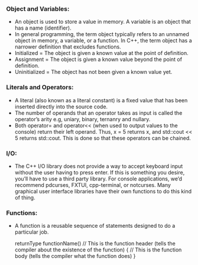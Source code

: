 ### Object and Variables:
- An object is used to store a value in memory. A variable is an object that has a name (identifier).
- In general programming, the term object typically refers to an unnamed object in memory, a variable, or a function. In C++, the term object has a narrower definition that excludes functions.
- Initialized = The object is given a known value at the point of definition.
- Assignment = The object is given a known value beyond the point of definition.
- Uninitialized = The object has not been given a known value yet.

### Literals and Operators:
- A literal (also known as a literal constant) is a fixed value that has been inserted directly into the source code.
- The number of operands that an operator takes as input is called the operator’s arity e.g,
uniary, binary, ternanry and nullary.
- Both operator= and operator<< (when used to output values to the console) return their left operand.
Thus, x = 5 returns x, and std::cout << 5 returns std::cout. This is done so that these operators can be chained.


### I/O:
- The C++ I/O library does not provide a way to accept keyboard input without the user having to press enter.
If this is something you desire, you’ll have to use a third party library. For console applications, we’d recommend pdcurses, FXTUI, cpp-terminal, or notcurses. Many graphical user interface libraries have their own functions to do this kind of thing.


### Functions:
- A function is a reusable sequence of statements designed to do a particular job.

  returnType functionName() // This is the function header (tells the compiler about the existence of the function)
  {
      // This is the function body (tells the compiler what the function does)
  }
